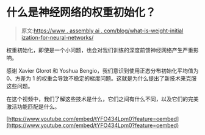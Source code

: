 # 什么是神经网络的权重初始化？

> 原文:[https://www . assembly ai . com/blog/what-is-weight-initial ization-for-neural-networks/](https://www.assemblyai.com/blog/what-is-weight-initialization-for-neural-networks/)

权重初始化，即使是一个小问题，也会对我们训练的深度前馈神经网络产生严重影响。

感谢 Xavier Glorot 和 Yoshua Bengio，我们意识到使用正态分布初始化平均值为 0、方差为 1 的权重会导致不稳定的梯度问题。这就是为什么提出了新技术来克服这些问题。

在这个视频中，我们了解这些技术是什么，它们之间有什么不同，以及它们的完美激活功能匹配是什么。

[https://www.youtube.com/embed/tYFO434Lpm0?feature=oembed](https://www.youtube.com/embed/tYFO434Lpm0?feature=oembed)